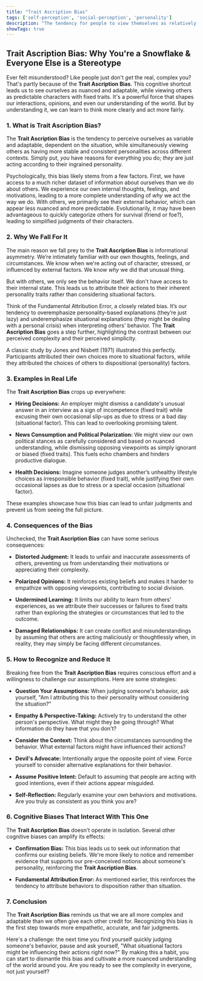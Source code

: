 ```yaml
---
title: "Trait Ascription Bias"
tags: ['self-perception', 'social-perception', 'personality']
description: "The tendency for people to view themselves as relatively variable in terms of personality, behavior, and mood while viewing others as much more predictable."
showTags: true
---
```


## Trait Ascription Bias: Why You're a Snowflake & Everyone Else is a Stereotype

Ever felt misunderstood? Like people just don't *get* the real, complex you? That's partly because of the **Trait Ascription Bias**. This cognitive shortcut leads us to see ourselves as nuanced and adaptable, while viewing others as predictable characters with fixed traits. It's a powerful force that shapes our interactions, opinions, and even our understanding of the world. But by understanding it, we can learn to think more clearly and act more fairly.

### 1. What is Trait Ascription Bias?

The **Trait Ascription Bias** is the tendency to perceive ourselves as variable and adaptable, dependent on the situation, while simultaneously viewing others as having more stable and consistent personalities across different contexts. Simply put, *you* have reasons for everything you do; *they* are just acting according to their ingrained personality.

Psychologically, this bias likely stems from a few factors. First, we have access to a much richer dataset of information about ourselves than we do about others. We experience our own internal thoughts, feelings, and motivations, leading to a more complete understanding of *why* we act the way we do. With others, we primarily see their external behavior, which can appear less nuanced and more predictable. Evolutionarily, it may have been advantageous to quickly categorize others for survival (friend or foe?), leading to simplified judgments of their characters.

### 2. Why We Fall For It

The main reason we fall prey to the **Trait Ascription Bias** is informational asymmetry. We’re intimately familiar with our own thoughts, feelings, and circumstances. We know when we're acting out of character, stressed, or influenced by external factors. We know *why* we did that unusual thing.

But with others, we only see the behavior itself. We don't have access to their internal state. This leads us to attribute their actions to their inherent personality traits rather than considering situational factors.

Think of the Fundamental Attribution Error, a closely related bias. It’s our tendency to overemphasize personality-based explanations (they’re just lazy) and underemphasize situational explanations (they might be dealing with a personal crisis) when interpreting others' behavior. The **Trait Ascription Bias** goes a step further, highlighting the contrast between our perceived complexity and their perceived simplicity.

A classic study by Jones and Nisbett (1971) illustrated this perfectly. Participants attributed their own choices more to situational factors, while they attributed the choices of others to dispositional (personality) factors.

### 3. Examples in Real Life

The **Trait Ascription Bias** crops up everywhere:

*   **Hiring Decisions:** An employer might dismiss a candidate's unusual answer in an interview as a sign of incompetence (fixed trait) while excusing their own occasional slip-ups as due to stress or a bad day (situational factor). This can lead to overlooking promising talent.

*   **News Consumption and Political Polarization:** We might view our own political stances as carefully considered and based on nuanced understanding, while dismissing opposing viewpoints as simply ignorant or biased (fixed traits). This fuels echo chambers and hinders productive dialogue.

*   **Health Decisions:** Imagine someone judges another’s unhealthy lifestyle choices as irresponsible behavior (fixed trait), while justifying their own occasional lapses as due to stress or a special occasion (situational factor).

These examples showcase how this bias can lead to unfair judgments and prevent us from seeing the full picture.

### 4. Consequences of the Bias

Unchecked, the **Trait Ascription Bias** can have some serious consequences:

*   **Distorted Judgment:** It leads to unfair and inaccurate assessments of others, preventing us from understanding their motivations or appreciating their complexity.

*   **Polarized Opinions:** It reinforces existing beliefs and makes it harder to empathize with opposing viewpoints, contributing to social division.

*   **Undermined Learning:** It limits our ability to learn from others' experiences, as we attribute their successes or failures to fixed traits rather than exploring the strategies or circumstances that led to the outcome.

*   **Damaged Relationships:** It can create conflict and misunderstandings by assuming that others are acting maliciously or thoughtlessly when, in reality, they may simply be facing different circumstances.

### 5. How to Recognize and Reduce It

Breaking free from the **Trait Ascription Bias** requires conscious effort and a willingness to challenge our assumptions. Here are some strategies:

*   **Question Your Assumptions:** When judging someone's behavior, ask yourself, "Am I attributing this to their personality without considering the situation?"

*   **Empathy & Perspective-Taking:** Actively try to understand the other person's perspective. What might they be going through? What information do they have that you don't?

*   **Consider the Context:** Think about the circumstances surrounding the behavior. What external factors might have influenced their actions?

*   **Devil's Advocate:** Intentionally argue the opposite point of view. Force yourself to consider alternative explanations for their behavior.

*   **Assume Positive Intent:** Default to assuming that people are acting with good intentions, even if their actions appear misguided.

*   **Self-Reflection:** Regularly examine your own behaviors and motivations. Are you truly as consistent as you think you are?

### 6. Cognitive Biases That Interact With This One

The **Trait Ascription Bias** doesn't operate in isolation. Several other cognitive biases can amplify its effects:

*   **Confirmation Bias:** This bias leads us to seek out information that confirms our existing beliefs. We're more likely to notice and remember evidence that supports our pre-conceived notions about someone's personality, reinforcing the **Trait Ascription Bias**.

*   **Fundamental Attribution Error:** As mentioned earlier, this reinforces the tendency to attribute behaviors to disposition rather than situation.

### 7. Conclusion

The **Trait Ascription Bias** reminds us that we are all more complex and adaptable than we often give each other credit for. Recognizing this bias is the first step towards more empathetic, accurate, and fair judgments.

Here's a challenge: the next time you find yourself quickly judging someone's behavior, pause and ask yourself, "What situational factors might be influencing their actions right now?" By making this a habit, you can start to dismantle this bias and cultivate a more nuanced understanding of the world around you. Are you ready to see the complexity in everyone, not just yourself?

